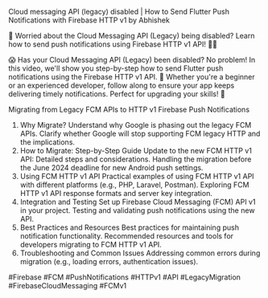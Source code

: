 Cloud messaging API (legacy) disabled | How to Send Flutter Push Notifications with Firebase HTTP v1 by Abhishek

🚫 Worried about the Cloud Messaging API (Legacy) being disabled? Learn how to send push notifications using Firebase HTTP v1 API! 📲🔥

😱 Has your Cloud Messaging API (Legacy) been disabled? No problem! In this video, we'll show you step-by-step how to send Flutter push notifications using the Firebase HTTP v1 API. 🚀 Whether you're a beginner or an experienced developer, follow along to ensure your app keeps delivering timely notifications. Perfect for upgrading your skills! 🎯


Migrating from Legacy FCM APIs to HTTP v1 Firebase Push Notifications
1. Why Migrate?
Understand why Google is phasing out the legacy FCM APIs.
Clarify whether Google will stop supporting FCM legacy HTTP and the implications.
2. How to Migrate: Step-by-Step Guide
Update to the new FCM HTTP v1 API: Detailed steps and considerations.
Handling the migration before the June 2024 deadline for new Android push settings.
3. Using FCM HTTP v1 API
Practical examples of using FCM HTTP v1 API with different platforms (e.g., PHP, Laravel, Postman).
Exploring FCM HTTP v1 API response formats and server key integration.
4. Integration and Testing
Set up Firebase Cloud Messaging (FCM) API v1 in your project.
Testing and validating push notifications using the new API.
5. Best Practices and Resources
Best practices for maintaining push notification functionality.
Recommended resources and tools for developers migrating to FCM HTTP v1 API.
6. Troubleshooting and Common Issues
Addressing common errors during migration (e.g., loading errors, authentication issues).

#Firebase #FCM #PushNotifications #HTTPv1 #API #LegacyMigration #FirebaseCloudMessaging #FCMv1
